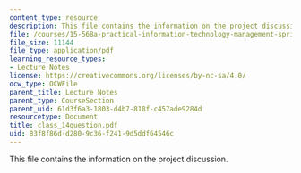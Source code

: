 ```yaml
---
content_type: resource
description: This file contains the information on the project discussion.
file: /courses/15-568a-practical-information-technology-management-spring-2005/83f8f86dd2809c36f2419d5ddf64546c_class_14question.pdf
file_size: 11144
file_type: application/pdf
learning_resource_types:
- Lecture Notes
license: https://creativecommons.org/licenses/by-nc-sa/4.0/
ocw_type: OCWFile
parent_title: Lecture Notes
parent_type: CourseSection
parent_uid: 61d3f6a3-1803-d4b7-818f-c457ade9284d
resourcetype: Document
title: class_14question.pdf
uid: 83f8f86d-d280-9c36-f241-9d5ddf64546c
---
```

This file contains the information on the project discussion.